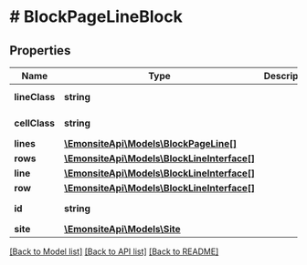 # # BlockPageLineBlock

## Properties

Name | Type | Description | Notes
------------ | ------------- | ------------- | -------------
**lineClass** | **string** |  | [optional] [readonly]
**cellClass** | **string** |  | [optional] [readonly]
**lines** | [**\EmonsiteApi\Models\BlockPageLine[]**](BlockPageLine.md) |  | [optional]
**rows** | [**\EmonsiteApi\Models\BlockLineInterface[]**](BlockLineInterface.md) |  | [optional]
**line** | [**\EmonsiteApi\Models\BlockLineInterface[]**](BlockLineInterface.md) |  | [optional]
**row** | [**\EmonsiteApi\Models\BlockLineInterface[]**](BlockLineInterface.md) |  | [optional]
**id** | **string** |  | [optional] [readonly]
**site** | [**\EmonsiteApi\Models\Site**](Site.md) |  | [optional]

[[Back to Model list]](../../README.md#models) [[Back to API list]](../../README.md#endpoints) [[Back to README]](../../README.md)
